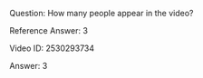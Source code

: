 Question: How many people appear in the video?

Reference Answer: 3

Video ID: 2530293734

Answer: 3

